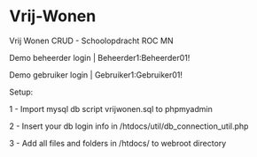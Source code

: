 # Vrij-Wonen
Vrij Wonen CRUD - Schoolopdracht ROC MN

Demo beheerder login | Beheerder1:Beheerder01!

Demo gebruiker login | Gebruiker1:Gebruiker01!



Setup:

1 - Import mysql db script vrijwonen.sql to phpmyadmin

2 - Insert your db login info in /htdocs/util/db_connection_util.php

3 - Add all files and folders in /htdocs/ to webroot directory

